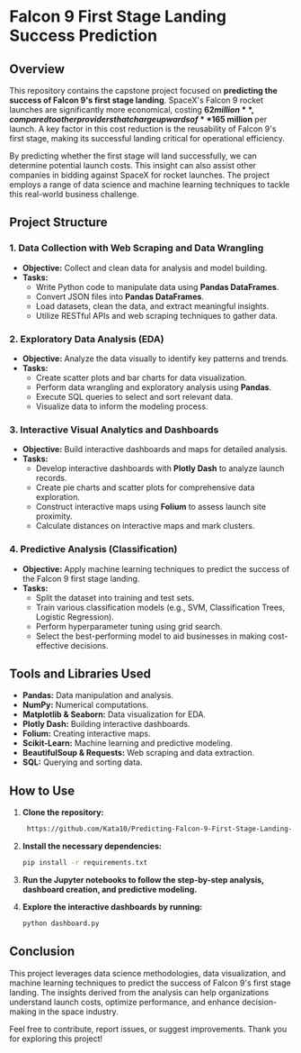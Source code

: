 # Falcon 9 First Stage Landing Success Prediction

## Overview

This repository contains the capstone project focused on **predicting the success of Falcon 9's first stage landing**. SpaceX's Falcon 9 rocket launches are significantly more economical, costing **$62 million**, compared to other providers that charge upwards of **$165 million** per launch. A key factor in this cost reduction is the reusability of Falcon 9's first stage, making its successful landing critical for operational efficiency.

By predicting whether the first stage will land successfully, we can determine potential launch costs. This insight can also assist other companies in bidding against SpaceX for rocket launches. The project employs a range of data science and machine learning techniques to tackle this real-world business challenge.

## Project Structure

### 1. Data Collection with Web Scraping and Data Wrangling

- **Objective:** Collect and clean data for analysis and model building.
- **Tasks:**
  - Write Python code to manipulate data using **Pandas DataFrames**.
  - Convert JSON files into **Pandas DataFrames**.
  - Load datasets, clean the data, and extract meaningful insights.
  - Utilize RESTful APIs and web scraping techniques to gather data.

### 2. Exploratory Data Analysis (EDA)

- **Objective:** Analyze the data visually to identify key patterns and trends.
- **Tasks:**
  - Create scatter plots and bar charts for data visualization.
  - Perform data wrangling and exploratory analysis using **Pandas**.
  - Execute SQL queries to select and sort relevant data.
  - Visualize data to inform the modeling process.

### 3. Interactive Visual Analytics and Dashboards

- **Objective:** Build interactive dashboards and maps for detailed analysis.
- **Tasks:**
  - Develop interactive dashboards with **Plotly Dash** to analyze launch records.
  - Create pie charts and scatter plots for comprehensive data exploration.
  - Construct interactive maps using **Folium** to assess launch site proximity.
  - Calculate distances on interactive maps and mark clusters.

### 4. Predictive Analysis (Classification)

- **Objective:** Apply machine learning techniques to predict the success of the Falcon 9 first stage landing.
- **Tasks:**
  - Split the dataset into training and test sets.
  - Train various classification models (e.g., SVM, Classification Trees, Logistic Regression).
  - Perform hyperparameter tuning using grid search.
  - Select the best-performing model to aid businesses in making cost-effective decisions.

## Tools and Libraries Used

- **Pandas:** Data manipulation and analysis.
- **NumPy:** Numerical computations.
- **Matplotlib & Seaborn:** Data visualization for EDA.
- **Plotly Dash:** Building interactive dashboards.
- **Folium:** Creating interactive maps.
- **Scikit-Learn:** Machine learning and predictive modeling.
- **BeautifulSoup & Requests:** Web scraping and data extraction.
- **SQL:** Querying and sorting data.

## How to Use

1. **Clone the repository:**
   ```bash
    https://github.com/Kata10/Predicting-Falcon-9-First-Stage-Landing-Success/tree/main
2. **Install the necessary dependencies:**
   ```bash
   pip install -r requirements.txt

3. **Run the Jupyter notebooks to follow the step-by-step analysis, dashboard creation, and predictive modeling.**

4. **Explore the interactive dashboards by running:**
   ```bash
   python dashboard.py

## Conclusion

This project leverages data science methodologies, data visualization, and machine learning techniques to predict the success of Falcon 9's first stage landing. The insights derived from the analysis can help organizations understand launch costs, optimize performance, and enhance decision-making in the space industry.

Feel free to contribute, report issues, or suggest improvements. Thank you for exploring this project!
